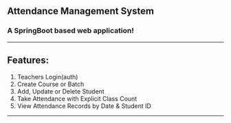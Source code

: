 ## Attendance Management System
### A SpringBoot based web application!

---
## Features:
1. Teachers Login(auth)
2. Create Course or Batch
3. Add, Update or Delete Student
4. Take Attendance with Explicit Class Count
5. View Attendance Records by Date & Student ID

---

